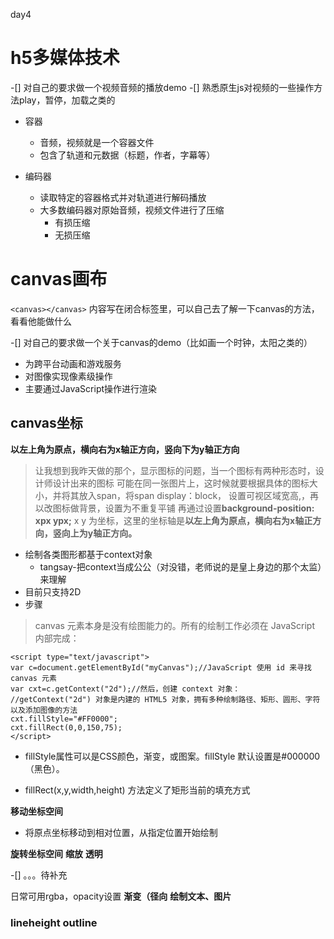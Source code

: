 day4
# h5多媒体技术
-[] 对自己的要求做一个视频音频的播放demo
-[] 熟悉原生js对视频的一些操作方法play，暂停，加载之类的
- 容器
    - 音频，视频就是一个容器文件
    - 包含了轨道和元数据（标题，作者，字幕等）

- 编码器
    - 读取特定的容器格式并对轨道进行解码播放
    - 大多数编码器对原始音频，视频文件进行了压缩
        * 有损压缩
        * 无损压缩

# canvas画布

`<canvas></canvas>`
内容写在闭合标签里，可以自己去了解一下canvas的方法，看看他能做什么

-[] 对自己的要求做一个关于canvas的demo（比如画一个时钟，太阳之类的）

- 为跨平台动画和游戏服务
- 对图像实现像素级操作
- 主要通过JavaScript操作进行渲染

## canvas坐标
**以左上角为原点，横向右为x轴正方向，竖向下为y轴正方向**

> 让我想到我昨天做的那个，显示图标的问题，当一个图标有两种形态时，设计师设计出来的图标
可能在同一张图片上，这时候就要根据具体的图标大小，并将其放入span，将span display：block，
设置可视区域宽高,，再以改图标做背景，设置为不重复平铺
再通过设置**background-position: xpx ypx;**
x y 为坐标，这里的坐标轴是**以左上角为原点，横向右为x轴正方向，竖向上为y轴正方向。**

- 绘制各类图形都基于context对象
    - tangsay-把context当成公公（对没错，老师说的是皇上身边的那个太监）来理解
- 目前只支持2D
- 步骤
>canvas 元素本身是没有绘图能力的。所有的绘制工作必须在 JavaScript 内部完成：
```
<script type="text/javascript">
var c=document.getElementById("myCanvas");//JavaScript 使用 id 来寻找 canvas 元素
var cxt=c.getContext("2d");//然后，创建 context 对象：
//getContext("2d") 对象是内建的 HTML5 对象，拥有多种绘制路径、矩形、圆形、字符以及添加图像的方法
cxt.fillStyle="#FF0000";
cxt.fillRect(0,0,150,75);
</script>
```
- fillStyle属性可以是CSS颜色，渐变，或图案。fillStyle 默认设置是#000000（黑色）。

- fillRect(x,y,width,height) 方法定义了矩形当前的填充方式

**移动坐标空间**
- 将原点坐标移动到相对位置，从指定位置开始绘制

**旋转坐标空间**
**缩放**
**透明**

-[] 。。。待补充

日常可用rgba，opacity设置
**渐变（径向**
**绘制文本、图片**

### lineheight outline